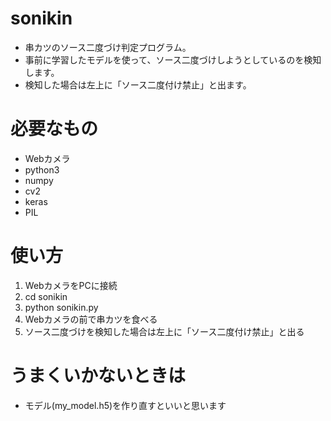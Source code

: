 # sonikin
+ 串カツのソース二度づけ判定プログラム。
+ 事前に学習したモデルを使って、ソース二度づけしようとしているのを検知します。
+ 検知した場合は左上に「ソース二度付け禁止」と出ます。

# 必要なもの
+ Webカメラ
+ python3
+ numpy
+ cv2
+ keras
+ PIL

# 使い方
1. WebカメラをPCに接続
1. cd sonikin
1. python sonikin.py
1. Webカメラの前で串カツを食べる
1. ソース二度づけを検知した場合は左上に「ソース二度付け禁止」と出る

# うまくいかないときは
+ モデル(my_model.h5)を作り直すといいと思います
